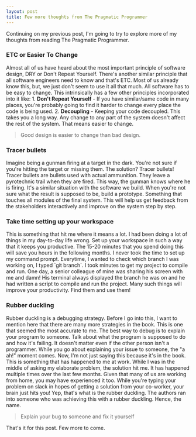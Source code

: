 ```yaml
---
layout: post
title: Few more thoughts from The Pragmatic Programmer
---
```


Continuing on my previous post, I'm going to try to explore more of my thoughts from reading The Pragmatic Programmer.

<h3>ETC or Easier To Change</h3>
Almost all of us have heard about the most important principle of software design, DRY or Don't Repeat Yourself. There's another similar principle that all software engineers need to know and that's ETC. Most of us already know this, but, we just don't seem to use it all that much.
All software has to be easy to change. This intrinsically has a few other principles incorporated into it like:
1. <b>Don't Repeat Yourself</b> - If you have similar/same code in many places, you're probably going to find it harder to change every place the code is being used.
2. <b>Decoupling</b> - Keeping your code decoupled. This takes you a long way. Any change to any part of the system doesn't affect the rest of the system. That means easier to change.

> Good design is easier to change than bad design.

<h3>Tracer bullets</h3>
Imagine being a gunman firing at a target in the dark. You're not sure if you're hitting the target or missing them. The solution? Tracer bullets! Tracer bullets are bullets used with actual ammunition. They leave a pyrotechnic trail when they are fired. This way, the gunman knows where he is firing.
It's a similar situation with the software we build. When you're not sure what the result is supposed to be, build a prototype. Something that touches all modules of the final system. This will help us get feedback from the stakeholders interactively and improve on the system step by step.

<h3>Take time setting up your workspace</h3>
This is something that hit me where it means a lot. I had been doing a lot of things in my day-to-day life wrong. Set up your workspace in such a way that it keeps you productive. The 15-20 minutes that you spend doing this will save you hours in the following months.
I never took the time to set up my command prompt. Everytime, I wanted to check which branch I was working on, I typed `git branch`. I took minutes to get my project to compile and run. One day, a senior colleague of mine was sharing his screen with me and damn! His terminal always displayed the branch he was on and he had written a script to compile and run the project.
Many such things will improve your productivity. Find them and use them!

<h3>Rubber duckling</h3>
Rubber duckling is a debugging strategy. Before I go into this, I want to mention here that there are many more strategies in the book. This is one that seemed the most accurate to me.
The best way to debug is to explain your program to someone. Talk about what the program is supposed to do and how it's failing. It doesn't matter even if the other person isn't a programmer. While you go about explaining your issue to someone, the "a ah!" moment comes.
Now, I'm not just saying this because it's in the book. This is something that has happened to me at work. While I was in the middle of asking my elaborate problem, the solution hit me. It has happened multiple times over the last few months.
Given that many of us are working from home, you may have experienced it too. While you're typing your problem on slack in hopes of getting a solution from your co-worker, your brain just hits you! Yep, that's what is the rubber duckling. The authors ran into someone who was achieving this with a rubber duckling. Hence, the name.

> Explain your bug to someone and fix it yourself

That's it for this post. Few more to come.
